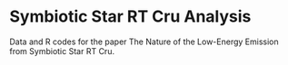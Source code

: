 # Symbiotic Star RT Cru Analysis
Data and R codes for the paper The Nature of the Low-Energy Emission from Symbiotic Star RT Cru. 
